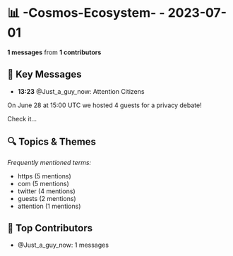 # 📊 -Cosmos-Ecosystem- - 2023-07-01
**1 messages** from **1 contributors**

## 💬 Key Messages
- **13:23** @Just_a_guy_now: Attention Citizens 

On June 28 at 15:00 UTC  we  hosted 4 guests for a privacy debate!

Check it...

## 🔍 Topics & Themes
*Frequently mentioned terms:*
- https (5 mentions)
- com (5 mentions)
- twitter (4 mentions)
- guests (2 mentions)
- attention (1 mentions)

## 👥 Top Contributors
- @Just_a_guy_now: 1 messages